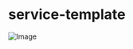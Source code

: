 # service-template

<!-- INSPIRATIONAL_QUOTE_START -->
![Image](https://github.com/user-attachments/assets/e5dd7943-9aef-4ee2-94a1-c411600f6674)
<!-- INSPIRATIONAL_QUOTE_END -->
